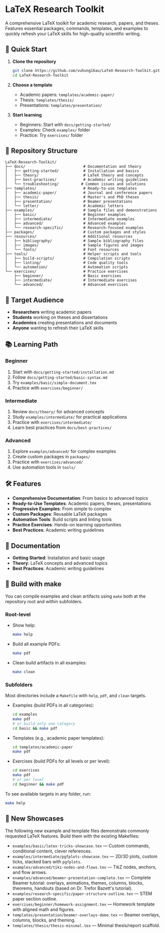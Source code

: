 # LaTeX Research Toolkit

A comprehensive LaTeX toolkit for academic research, papers, and theses. Features essential packages, commands, templates, and examples to quickly refresh your LaTeX skills for high-quality scientific writing.

## 🚀 Quick Start

1. **Clone the repository**
   ```bash
   git clone https://github.com/vuhung16au/LaTeX-Research-Toolkit.git
   cd LaTeX-Research-Toolkit
   ```

2. **Choose a template**
   - Academic papers: `templates/academic-paper/`
   - Thesis: `templates/thesis/`
   - Presentations: `templates/presentation/`

3. **Start learning**
   - Beginners: Start with `docs/getting-started/`
   - Examples: Check `examples/` folder
   - Practice: Try `exercises/` folder

## 📁 Repository Structure

```
LaTeX-Research-Toolkit/
├── docs/                          # Documentation and theory
│   ├── getting-started/           # Installation and basics
│   ├── theory/                    # LaTeX theory and concepts
│   ├── best-practices/            # Academic writing guidelines
│   └── troubleshooting/          # Common issues and solutions
├── templates/                     # Ready-to-use templates
│   ├── academic-paper/            # Journal and conference papers
│   ├── thesis/                    # Master's and PhD theses
│   ├── presentation/              # Beamer presentations
│   └── letter/                    # Academic letters
├── examples/                      # Sample files and demonstrations
│   ├── basic/                     # Beginner examples
│   ├── intermediate/              # Intermediate examples
│   ├── advanced/                  # Advanced examples
│   └── research-specific/         # Research-focused examples
├── packages/                      # Custom packages and styles
├── resources/                     # Additional resources
│   ├── bibliography/              # Sample bibliography files
│   ├── images/                    # Sample figures and images
│   └── fonts/                     # Font resources
├── tools/                         # Helper scripts and tools
│   ├── build-scripts/             # Compilation scripts
│   ├── linting/                   # Code quality tools
│   └── automation/                # Automation scripts
└── exercises/                     # Practice exercises
    ├── beginner/                  # Basic exercises
    ├── intermediate/              # Intermediate exercises
    └── advanced/                  # Advanced exercises
```

## 🎯 Target Audience

- **Researchers** writing academic papers
- **Students** working on theses and dissertations
- **Academics** creating presentations and documents
- **Anyone** wanting to refresh their LaTeX skills

## 📚 Learning Path

### Beginner
1. Start with `docs/getting-started/installation.md`
2. Follow `docs/getting-started/basic-syntax.md`
3. Try `examples/basic/simple-document.tex`
4. Practice with `exercises/beginner/`

### Intermediate
1. Review `docs/theory/` for advanced concepts
2. Study `examples/intermediate/` for practical applications
3. Practice with `exercises/intermediate/`
4. Learn best practices from `docs/best-practices/`

### Advanced
1. Explore `examples/advanced/` for complex examples
2. Create custom packages in `packages/`
3. Practice with `exercises/advanced/`
4. Use automation tools in `tools/`

## 🛠️ Features

- **Comprehensive Documentation**: From basics to advanced topics
- **Ready-to-Use Templates**: Academic papers, theses, presentations
- **Progressive Examples**: From simple to complex
- **Custom Packages**: Reusable LaTeX packages
- **Automation Tools**: Build scripts and linting tools
- **Practice Exercises**: Hands-on learning opportunities
- **Best Practices**: Academic writing guidelines

## 📖 Documentation

- **Getting Started**: Installation and basic usage
- **Theory**: LaTeX concepts and advanced topics
- **Best Practices**: Academic writing guidelines



## 🧰 Build with make

You can compile examples and clean artifacts using `make` both at the repository root and within subfolders.

### Root-level

- Show help:
  ```bash
  make help
  ```
- Build all example PDFs:
  ```bash
  make pdf
  ```
- Clean build artifacts in all examples:
  ```bash
  make clean
  ```

### Subfolders

Most directories include a `Makefile` with `help`, `pdf`, and `clean` targets.

- Examples (build PDFs in all categories):
  ```bash
  cd examples
  make pdf
  # or build only one category
  cd basic && make pdf
  ```

- Templates (e.g., academic paper templates):
  ```bash
  cd templates/academic-paper
  make pdf
  ```

- Exercises (build PDFs for all levels or per level):
  ```bash
  cd exercises
  make pdf
  # or per level
  cd beginner && make pdf
  ```

To see available targets in any folder, run:
```bash
make help
```

## 🌟 New Showcases

The following new example and template files demonstrate commonly requested LaTeX features. Build them with the existing Makefiles:

- `examples/basic/latex-tricks-showcase.tex` — Custom commands, conditional content, clever references.
- `examples/intermediate/pgfplots-showcase.tex` — 2D/3D plots, custom ticks, stacked bars with `pgfplots`.
- `examples/advanced/tikz-nodes-and-flows.tex` — TikZ nodes, anchors, and flow arrows.
- `examples/advanced/beamer-presentation-complete.tex` — Complete Beamer tutorial: overlays, animations, themes, columns, blocks, theorems, handouts (based on Dr. Trefor Bazett's tutorial).
- `examples/research-specific/paper-structure-outline.tex` — STEM paper section outline.
- `exercises/beginner/homework-assignment.tex` — Homework template with aligned math and figures.
- `templates/presentation/beamer-overlays-demo.tex` — Beamer overlays, columns, blocks, and theming.
- `templates/thesis/thesis-minimal.tex` — Minimal thesis/report scaffold.
